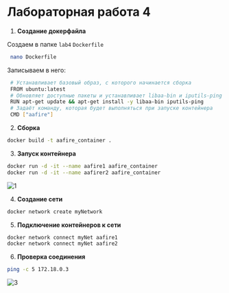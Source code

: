# Лабораторная работа 4

1.  **Создание докерфайла**

Создаем в папке ```lab4```  ```Dockerfile```
  ```bash
   nano Dockerfile
   ```

Записываем в него:
  ```bash
   # Устанавливает базовый образ, с которого начинается сборка
   FROM ubuntu:latest
   # Обновляет доступные пакеты и устанавливает libaa-bin и iputils-ping
   RUN apt-get update && apt-get install -y libaa-bin iputils-ping
   # Задаёт команду, которая будет выполняться при запуске контейнера
   CMD ["aafire"]
   ```

2.  **Сборка**

``` bash
docker build -t aafire_container .
```

3.  **Запуск контейнера**

``` bash
docker run -d -it --name aafire1 aafire_container
docker run -d -it --name aafirer2 aafire_container
```
![1](https://github.com/user-attachments/assets/6e9aa6d9-85d0-42fb-a5a1-9b071e24f285)

4. **Создание сети**

 ``` bash
docker network create myNetwork
```

5. **Подключение контейнеров к сети**

``` bash
docker network connect myNet aafire1
docker network connect myNet aafire2
```

6. **Проверка соединения**

   
``` bash
ping -c 5 172.18.0.3

```

![3](https://github.com/user-attachments/assets/39f3603c-0e2c-4436-b45e-8e8cb939b441)
